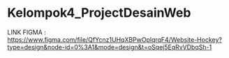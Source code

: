 # Kelompok4_ProjectDesainWeb
LINK FIGMA : https://www.figma.com/file/QfYcnz1UHqXBPwOplqrqF4/Website-Hockey?type=design&node-id=0%3A1&mode=design&t=oSqej5EqRvVDbqSh-1
